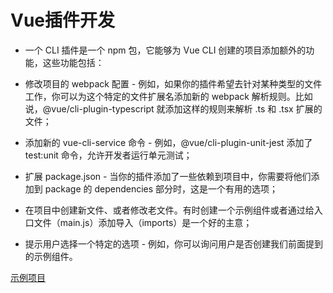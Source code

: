 # Vue插件开发
* 一个 CLI 插件是一个 npm 包，它能够为 Vue CLI 创建的项目添加额外的功能，这些功能包括：

* 修改项目的 webpack 配置 - 例如，如果你的插件希望去针对某种类型的文件工作，你可以为这个特定的文件扩展名添加新的 webpack 解析规则。比如说，@vue/cli-plugin-typescript 就添加这样的规则来解析 .ts 和 .tsx 扩展的文件；
* 添加新的 vue-cli-service 命令 - 例如，@vue/cli-plugin-unit-jest 添加了 test:unit 命令，允许开发者运行单元测试；
* 扩展 package.json - 当你的插件添加了一些依赖到项目中，你需要将他们添加到 package 的 dependencies 部分时，这是一个有用的选项；
* 在项目中创建新文件、或者修改老文件。有时创建一个示例组件或者通过给入口文件（main.js）添加导入（imports）是一个好的主意；
* 提示用户选择一个特定的选项 - 例如，你可以询问用户是否创建我们前面提到的示例组件。
  
[示例项目](https://github.com/peterzhangxr/vue-cli-plugin-pconsole.git)